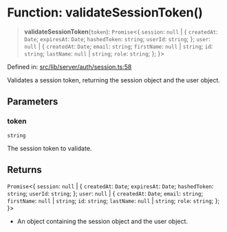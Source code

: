 # Function: validateSessionToken()

> **validateSessionToken**(`token`): `Promise`\<\{ `session`: `null` \| \{ `createdAt`: `Date`; `expiresAt`: `Date`; `hashedToken`: `string`; `userId`: `string`; \}; `user`: `null` \| \{ `createdAt`: `Date`; `email`: `string`; `firstName`: `null` \| `string`; `id`: `string`; `lastName`: `null` \| `string`; `role`: `string`; \}; \}\>

Defined in: [src/lib/server/auth/session.ts:58](https://github.com/andrewski04/SvelteKit-Template/blob/f0b9cd97c48d96681ee3ffe7effd53d4bdf784a1/src/lib/server/auth/session.ts#L58)

Validates a session token, returning the session object and the user object.

## Parameters

### token

`string`

The session token to validate.

## Returns

`Promise`\<\{ `session`: `null` \| \{ `createdAt`: `Date`; `expiresAt`: `Date`; `hashedToken`: `string`; `userId`: `string`; \}; `user`: `null` \| \{ `createdAt`: `Date`; `email`: `string`; `firstName`: `null` \| `string`; `id`: `string`; `lastName`: `null` \| `string`; `role`: `string`; \}; \}\>

- An object containing the session object and the user object.
